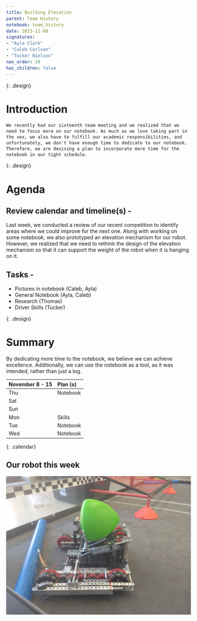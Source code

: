 ```yaml
---
title: Building Elevation
parent: Team History
notebook: team_history
date: 2023-11-08
signatures:
- "Ayla Clark"
- "Caleb Carlson"
- "Tucker Nielson"
nav_order: 19
has_children: false
---
```


{: .design}
# Introduction 

    We recently had our sixteenth team meeting and we realized that we need to focus more on our notebook. As much as we love taking part in the vex, we also have to fulfill our academic responsibilities, and unfortunately, we don't have enough time to dedicate to our notebook. Therefore, we are devising a plan to incorporate more time for the notebook in our tight schedule.

{: .design}
# Agenda 

## Review calendar and timeline(s) -

Last week, we conducted a review of our recent competition to identify areas where we could improve for the next one. Along with working on some notebook, we also prototyped an elevation mechanism for our robot. However, we realized that we need to rethink the design of the elevation mechanism so that it can support the weight of the robot when it is hanging on it.

## Tasks -

* Pictures in notebook	    (Caleb, Ayla)
* General Notebook   (Ayla, Caleb)
* Research   (Thomas)
* Driver Skills (Tucker)

{: .design}
# Summary

By dedicating more time to the notebook, we believe we can achieve excellence. Additionally, we can use the notebook as a tool, as it was intended, rather than just a log.

| November 8 - 15  | Plan (s) |
|:---|:---|
| Thu | Notebook |
| Sat |  |
| Sun |  |
| Mon | Skills |
| Tue | Notebook |
| Wed | Notebook |
{: .calendar}

## Our robot this week

<img src="/assets/Team%20History/2023-09-13.jpg" alt="Our Robot this week">